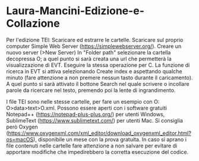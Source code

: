 # Laura-Mancini-Edizione-e-Collazione
Per l'edizione TEI:
Scaricare ed estrarre le cartelle. 
Scaricare sul proprio computer Simple Web Server (https://simplewebserver.org/). 
Creare un nuovo server (>New Server)
In "Folder path" selezionare la cartella decopressa O; a quel punto si sarà creata una url che permetterà la visualizzazione di EVT. 
Eseguire la stessa operazione per C. 
La funzione di ricerca in EVT si attiva selezionando Create index e aspettando qualche minuto (fare attenzione a non premere nessun tasto durante il caricamento). A quel punto si sarà attivato il bottone Search nel quale scrivere o incollare parole da ricercare nel testo, premendo poi la lente di ingrandimento.

I file TEI sono nelle stesse cartelle, per fare un esempio con O: O>data>text>O.xml. 
Possono essere aperti con i software gratuiti Notepad++ (https://notepad-plus-plus.org/) per utenti Windows, SublimeText (https://www.sublimetext.com/) per utenti Mac. Si consiglia però Oxygen (https://www.oxygenxml.com/xml_editor/download_oxygenxml_editor.html?os=macOS), disponibile un mese con la prova gratuita. 
In caso si aprano i file contenuti nelle cartelle fare attenzione a non salvare per evitare di apportare modifiche che impedirebbero la corretta esecuzione del codice.
